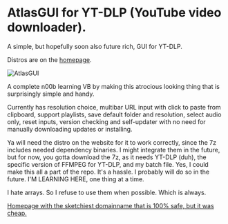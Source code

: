 # AtlasGUI for YT-DLP (YouTube video downloader).
A simple, but hopefully soon also future rich, GUI for YT-DLP.

Distros are on the [homepage](http://www.youtubetransfer.com).

![AtlasGUI](https://www.youtubetransfer.com/gallery_gen/eac354be2ff3bf7c00f4c7d9a37fee4c.jpg?dl=0)

A complete n00b learning VB by making this atrocious looking thing that is surprisingly simple and handy.

Currently has resolution choice, multibar URL input with click to paste from clipboard, support playlists, save default folder and resolution, select audio only, reset inputs, version checking and self-updater with no need for manually downloading updates or installing.

Ya will need the distro on the website for it to work correctly, since the 7z includes needed dependency binaries. I might integrate them in the future, but for now, you gotta download the 7z, as it needs YT-DLP (duh), the specific version of FFMPEG for YT-DLP, and my batch file. Yes, I could make this all a part of the repo. It's a hassle. I probably will do so in the future. I'M LEARNING HERE, one thing at a time.

I hate arrays. So I refuse to use them when possible. Which is always.

[Homepage with the sketchiest domainname that is 100% safe, but it was cheap.](http://www.youtubetransfer.com)
